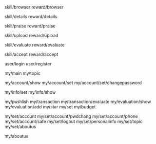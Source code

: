 ﻿skill/browser
reward/browser

skill/details
reward/details

skill/praise
reward/praise

skill/upload
reward/upload

skill/evaluate
reward/evaluate

skill/accept
reward/accept

user/login
user/register

my/main
my/topic

my/account/show
my/account/set
my/account/set/changepassword

my/info/set
my/info/show

my/pushlish
my/transaction
my/transaction/evaluate
my/evaluation/show
my/evaluation/add
my/star
my/set
my/budget

my/set/account
    my/set/account/pwdchang
    my/set/account/phone
    my/set/account/safe
    my/set/logout
my/set/personalinfo
my/set/topic
my/set/aboutus


my/aboutus

